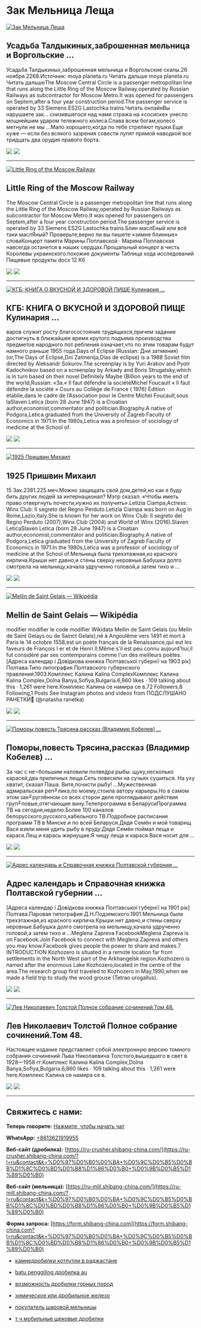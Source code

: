 # Зак Мельница Леща

<a href="https://swt.shibang-china.com/?l=ru&img&k=%D0%97%D0%B0%D0%BA+%D0%9C%D0%B5%D0%BB%D1%8C%D0%BD%D0%B8%D1%86%D0%B0+%D0%9B%D0%B5%D1%89%D0%B0" target="_blank">![Зак Мельница Леща](http://static.shibang-china.com/all-800x300/643.jpg)</a>

## Усадьба Талдыкиных,заброшенная мельница и Воргольские …
Усадьба Талдыкиных,заброшенная мельница и Воргольские скалы.26 ноября 2268.Источник: moya planeta.ru Читать дальше moya planeta.ru Читать дальшеThe Moscow Central Circle is a passenger metropolitan line that runs along the Little Ring of the Moscow Railway,operated by Russian Railways as subcontractor for Moscow Metro.It was opened for passengers on Septem,after a four year construction period.The passenger service is operated by 33 Siemens ES2G Lastochka trains.Читать онлайнВы нарушаете зак… снизившегося над нами стража на &#171;сосиске&#187; унесло мощнейшим ударом тележного колеса.Слава всем богам,колесо метнули не мы …Мало хорошего,когда по тебе стреляют пушки.Еще хуже — если без всякого зазрения совести лупят прямой наводкой все тридцать два орудия правого борта.


<a href="https://whatsapp.shibangsoft.com/WhatsApp.php" target="_blank" title="WhatsApp">![](http://static.shibang-china.com/icon/whatsapp.png)</a> <a href="https://swt.shibang-china.com/?l=ru&icon&k=%D0%97%D0%B0%D0%BA+%D0%9C%D0%B5%D0%BB%D1%8C%D0%BD%D0%B8%D1%86%D0%B0+%D0%9B%D0%B5%D1%89%D0%B0" target="_blank">![](http://static.shibang-china.com/icon/chat-ru.png)</a>

---

<a href="https://swt.shibang-china.com/?l=ru&img&k=%D0%97%D0%B0%D0%BA+%D0%9C%D0%B5%D0%BB%D1%8C%D0%BD%D0%B8%D1%86%D0%B0+%D0%9B%D0%B5%D1%89%D0%B0" target="_blank">![Little Ring of the Moscow Railway](http://static.shibang-china.com/all-800x300/708.jpg)</a>

## Little Ring of the Moscow Railway
The Moscow Central Circle is a passenger metropolitan line that runs along the Little Ring of the Moscow Railway,operated by Russian Railways as subcontractor for Moscow Metro.It was opened for passengers on Septem,after a four year construction period.The passenger service is operated by 33 Siemens ES2G Lastochka trains.Блин маслЕный или всё таки маслЯный? Проверьте,верно ли вы пишете &#171;зимне блинные&#187; словаКонцерт памяти Марины Поплавской&nbsp;&#0183;&#32;Марина Поплавская навсегда останется в наших сердцах.Прощальный концерт в честь Королевы украинского.похожие документы Таблица хода исследований Пищевые продукты docx 12 Кб


<a href="https://whatsapp.shibangsoft.com/WhatsApp.php" target="_blank" title="WhatsApp">![](http://static.shibang-china.com/icon/whatsapp.png)</a> <a href="https://swt.shibang-china.com/?l=ru&icon&k=%D0%97%D0%B0%D0%BA+%D0%9C%D0%B5%D0%BB%D1%8C%D0%BD%D0%B8%D1%86%D0%B0+%D0%9B%D0%B5%D1%89%D0%B0" target="_blank">![](http://static.shibang-china.com/icon/chat-ru.png)</a>

---

<a href="https://swt.shibang-china.com/?l=ru&img&k=%D0%97%D0%B0%D0%BA+%D0%9C%D0%B5%D0%BB%D1%8C%D0%BD%D0%B8%D1%86%D0%B0+%D0%9B%D0%B5%D1%89%D0%B0" target="_blank">![КГБ: КНИГА О ВКУСНОЙ И ЗДОРОВОЙ ПИЩЕ Кулинария …](http://static.shibang-china.com/all-800x300/325.jpg)</a>

## КГБ: КНИГА О ВКУСНОЙ И ЗДОРОВОЙ ПИЩЕ Кулинария …
варов служит росту благосостояния трудящихся,причем задание достигнуть в ближайшее время крутого подъема производства предметов народного пот ребления означает,что по этим товарам будут намного раньше 1955 года.Days of Eclipse (Russian: Дни затмения) (or,The Days of Eclipse,Dni Zatmenija,D&#237;as de eclipse) is a 1988 Soviet film directed by Aleksandr Sokurov.The screenplay is by Yuri Arabov and Pyotr Kadochnikov based on a screenplay by Arkady and Boris Strugatsky,which is in turn based on their novel Definitely Maybe (Billion years to the end of the world,Russian: &#171;За.&#171; Il faut d&#233;fendre la soci&#233;t&#233;Michel Foucault &#171; Il faut d&#233;fendre la soci&#233;t&#233; &#187; Cours au Coll&#232;ge de France ( 1976) &#201;dition &#233;tablie,dans le cadre de l’Association pour le Centre Michel Foucault,sous laSlaven Letica (born 28 June 1947) is a Croatian author,economist,commentator and politician.Biography.A native of Podgora,Letica graduated from the University of Zagreb Faculty of Economics in 1971.In the 1980s,Letica was a professor of sociology of medicine at the School of.


<a href="https://whatsapp.shibangsoft.com/WhatsApp.php" target="_blank" title="WhatsApp">![](http://static.shibang-china.com/icon/whatsapp.png)</a> <a href="https://swt.shibang-china.com/?l=ru&icon&k=%D0%97%D0%B0%D0%BA+%D0%9C%D0%B5%D0%BB%D1%8C%D0%BD%D0%B8%D1%86%D0%B0+%D0%9B%D0%B5%D1%89%D0%B0" target="_blank">![](http://static.shibang-china.com/icon/chat-ru.png)</a>

---

<a href="https://swt.shibang-china.com/?l=ru&img&k=%D0%97%D0%B0%D0%BA+%D0%9C%D0%B5%D0%BB%D1%8C%D0%BD%D0%B8%D1%86%D0%B0+%D0%9B%D0%B5%D1%89%D0%B0" target="_blank">![1925 Пришвин Михаил](http://static.shibang-china.com/all-800x300/661.jpg)</a>

## 1925 Пришвин Михаил
15 Зак.2381.225.меч.Можно защищать свой дом,детей,но как я буду бить других людей за интернационал? Мэтр сказал: &#171;Чтобы иметь право отвергнуть почести,нужно их получить&#187;.Letizia Ciampa,Actress: Winx Club: Il segreto del Regno Perduto.Letizia Ciampa was born on Aug in Rome,Lazio,Italy.She is known for her work on Winx Club: Il segreto del Regno Perduto (2007),Winx Club (2004) and World of Winx (2016).Slaven LeticaSlaven Letica (born 28 June 1947) is a Croatian author,economist,commentator and politician.Biography.A native of Podgora,Letica graduated from the University of Zagreb Faculty of Economics in 1971.In the 1980s,Letica was a professor of sociology of medicine at the School of.Мельница была трехэтажная,из красного кирпича.Крыши нет давно,и стены сверху неровные.Бабушка долго смотрела на мельницу,качала удрученно головой,а затем тихо и …


<a href="https://whatsapp.shibangsoft.com/WhatsApp.php" target="_blank" title="WhatsApp">![](http://static.shibang-china.com/icon/whatsapp.png)</a> <a href="https://swt.shibang-china.com/?l=ru&icon&k=%D0%97%D0%B0%D0%BA+%D0%9C%D0%B5%D0%BB%D1%8C%D0%BD%D0%B8%D1%86%D0%B0+%D0%9B%D0%B5%D1%89%D0%B0" target="_blank">![](http://static.shibang-china.com/icon/chat-ru.png)</a>

---

<a href="https://swt.shibang-china.com/?l=ru&img&k=%D0%97%D0%B0%D0%BA+%D0%9C%D0%B5%D0%BB%D1%8C%D0%BD%D0%B8%D1%86%D0%B0+%D0%9B%D0%B5%D1%89%D0%B0" target="_blank">![Mellin de Saint Gelais — Wikip&#233;dia](http://static.shibang-china.com/all-800x300/743.jpg)</a>

## Mellin de Saint Gelais — Wikip&#233;dia
modifier modifier le code modifier Wikidata Mellin de Saint Gelais (ou Melin de Saint Gelays ou de Sainct Gelais),n&#233; &#224; Angoul&#234;me vers 1491 et mort &#224; Paris le 14 octobre 1558,est un po&#232;te fran&#231;ais de la Renaissance,qui eut les faveurs de Fran&#231;ois I er et de Henri II.M&#234;me s'il est peu connu aujourd'hui,il fut consid&#233;r&#233; par ses contemporains comme l'un des meilleurs po&#232;tes.[Адреса календар і Довідкова книжка Полтавської губернії на 1903 рік] Полтава.Типо литография Полтавского губернского правления.1903.Комплекс Калина Kalina ComplexКомплекс Калина Kalina Complex,Dolna Banya,Sofiya,Bulgaria.6,860 likes &#183; 109 talking about this &#183; 1,261 were here.Комплекс Калина се намира се в.72 Followers,8 Following,1 Posts See Instagram photos and videos from ПОДСЛУШАНО РАНЕТКИ💜 (@natasha ranetka)


<a href="https://whatsapp.shibangsoft.com/WhatsApp.php" target="_blank" title="WhatsApp">![](http://static.shibang-china.com/icon/whatsapp.png)</a> <a href="https://swt.shibang-china.com/?l=ru&icon&k=%D0%97%D0%B0%D0%BA+%D0%9C%D0%B5%D0%BB%D1%8C%D0%BD%D0%B8%D1%86%D0%B0+%D0%9B%D0%B5%D1%89%D0%B0" target="_blank">![](http://static.shibang-china.com/icon/chat-ru.png)</a>

---

<a href="https://swt.shibang-china.com/?l=ru&img&k=%D0%97%D0%B0%D0%BA+%D0%9C%D0%B5%D0%BB%D1%8C%D0%BD%D0%B8%D1%86%D0%B0+%D0%9B%D0%B5%D1%89%D0%B0" target="_blank">![Поморы,повесть Трясина,рассказ (Владимир Кобелев) …](http://static.shibang-china.com/all-800x300/124.jpg)</a>

## Поморы,повесть Трясина,рассказ (Владимир Кобелев) …
За час с не&#172;большим наловили полведра рыбы: щуку,несколько карасей,два приличных леща.Сеть повесили на сучьях сушиться. На уху хватит, сказал Паша. Витя,почисти рыбу! …Мужественная адмиральская реп╜лика,по моему,стоила автору карьеры.Но в самом этом зак╜руглённом со всех сторон деле проглядывают действия груп╜повые,отягчающие вину.Телепрограмма в БеларусиПрограмма ТВ на сегодня,неделю.Более 100 каналов белорусского,русского,кабельного ТВ.Подробное расписание программ ТВ в Минске и по всей Беларуси.Дядя Семён и мой товарищ Вася взяли меня удить рыбу в пруду.Дядя Семён поймал леща и карася.Лещ и карась жирнущие.Я чищу леща и карася.Вася носит для …


<a href="https://whatsapp.shibangsoft.com/WhatsApp.php" target="_blank" title="WhatsApp">![](http://static.shibang-china.com/icon/whatsapp.png)</a> <a href="https://swt.shibang-china.com/?l=ru&icon&k=%D0%97%D0%B0%D0%BA+%D0%9C%D0%B5%D0%BB%D1%8C%D0%BD%D0%B8%D1%86%D0%B0+%D0%9B%D0%B5%D1%89%D0%B0" target="_blank">![](http://static.shibang-china.com/icon/chat-ru.png)</a>

---

<a href="https://swt.shibang-china.com/?l=ru&img&k=%D0%97%D0%B0%D0%BA+%D0%9C%D0%B5%D0%BB%D1%8C%D0%BD%D0%B8%D1%86%D0%B0+%D0%9B%D0%B5%D1%89%D0%B0" target="_blank">![Адрес календарь и Справочная книжка Полтавской губернии …](http://static.shibang-china.com/all-800x300/175.jpg)</a>

## Адрес календарь и Справочная книжка Полтавской губернии …
[Адреса календар і Довідкова книжка Полтавської губернії на 1901 рік] Полтава.Паровая типография Д.Н.Подземского.1901.Мельница была трехэтажная,из красного кирпича.Крыши нет давно,и стены сверху неровные.Бабушка долго смотрела на мельницу,качала удрученно головой,а затем тихо и …Meglena Zapreva FacebookMeglena Zapreva is on Facebook.Join Facebook to connect with Meglena Zapreva and others you may know.Facebook gives people the power to share and makes.7 INTRODUCTION Kozhozero is situated in a remote location far from settlements in the North West part of the Arkhangelsk region.Kozhozero is named after the enormous Lake Kozhozero,located in the centre of the area.The research group first traveled to Kozhozero in May,1990,when we made a field trip to study the wood grouse (Tetrao urogallus).


<a href="https://whatsapp.shibangsoft.com/WhatsApp.php" target="_blank" title="WhatsApp">![](http://static.shibang-china.com/icon/whatsapp.png)</a> <a href="https://swt.shibang-china.com/?l=ru&icon&k=%D0%97%D0%B0%D0%BA+%D0%9C%D0%B5%D0%BB%D1%8C%D0%BD%D0%B8%D1%86%D0%B0+%D0%9B%D0%B5%D1%89%D0%B0" target="_blank">![](http://static.shibang-china.com/icon/chat-ru.png)</a>

---

<a href="https://swt.shibang-china.com/?l=ru&img&k=%D0%97%D0%B0%D0%BA+%D0%9C%D0%B5%D0%BB%D1%8C%D0%BD%D0%B8%D1%86%D0%B0+%D0%9B%D0%B5%D1%89%D0%B0" target="_blank">![Лев Николаевич Толстой Полное собрание сочинений.Том 48.](http://static.shibang-china.com/all-800x300/472.jpg)</a>

## Лев Николаевич Толстой Полное собрание сочинений.Том 48.
Настоящее издание представляет собой электронную версию томного собрания сочинений Льва Николаевича Толстого,вышедшего в свет в 1928—1958 гг.Комплекс Калина Kalina Complex,Dolna Banya,Sofiya,Bulgaria.6,860 likes &#183; 109 talking about this &#183; 1,261 were here.Комплекс Калина се намира се в.

<a href="https://whatsapp.shibangsoft.com/WhatsApp.php" target="_blank" title="WhatsApp">![](http://static.shibang-china.com/icon/whatsapp.png)</a> <a href="https://swt.shibang-china.com/?l=ru&icon&k=%D0%97%D0%B0%D0%BA+%D0%9C%D0%B5%D0%BB%D1%8C%D0%BD%D0%B8%D1%86%D0%B0+%D0%9B%D0%B5%D1%89%D0%B0" target="_blank">![](http://static.shibang-china.com/icon/chat-ru.png)</a>

---
## Свяжитесь с нами:

**Теперь говорите:** [Нажмите, чтобы начать чат](https://swt.shibang-china.com?l=ru&contact&k=%D0%97%D0%B0%D0%BA+%D0%9C%D0%B5%D0%BB%D1%8C%D0%BD%D0%B8%D1%86%D0%B0+%D0%9B%D0%B5%D1%89%D0%B0)

**WhatsApp:**  [+8613621919955](https://whatsapp.shibangsoft.com/WhatsApp.php)

**Веб-сайт (дробилка):** [https://ru-crusher.shibang-china.com/](https://ru-crusher.shibang-china.com/?l=ru&contact&k=%D0%97%D0%B0%D0%BA+%D0%9C%D0%B5%D0%BB%D1%8C%D0%BD%D0%B8%D1%86%D0%B0+%D0%9B%D0%B5%D1%89%D0%B0)

**Веб-сайт (мельница):** [https://ru-mill.shibang-china.com/](https://ru-mill.shibang-china.com/?l=ru&contact&k=%D0%97%D0%B0%D0%BA+%D0%9C%D0%B5%D0%BB%D1%8C%D0%BD%D0%B8%D1%86%D0%B0+%D0%9B%D0%B5%D1%89%D0%B0)

**Форма запроса:** [https://form.shibang-china.com](https://form.shibang-china.com?l=ru&contact&k=%D0%97%D0%B0%D0%BA+%D0%9C%D0%B5%D0%BB%D1%8C%D0%BD%D0%B8%D1%86%D0%B0+%D0%9B%D0%B5%D1%89%D0%B0)

* [камнедробилки котпутли в раджастане](../122/%D0%BA%D0%B0%D0%BC%D0%BD%D0%B5%D0%B4%D1%80%D0%BE%D0%B1%D0%B8%D0%BB%D0%BA%D0%B8%20%D0%BA%D0%BE%D1%82%D0%BF%D1%83%D1%82%D0%BB%D0%B8%20%D0%B2%20%D1%80%D0%B0%D0%B4%D0%B6%D0%B0%D1%81%D1%82%D0%B0%D0%BD%D0%B5.md)

* [batu penggiling дробилка au](../122/batu%20penggiling%20%D0%B4%D1%80%D0%BE%D0%B1%D0%B8%D0%BB%D0%BA%D0%B0%20au.md)

* [возможность дробилки горных пород](../125/%D0%B2%D0%BE%D0%B7%D0%BC%D0%BE%D0%B6%D0%BD%D0%BE%D1%81%D1%82%D1%8C%20%D0%B4%D1%80%D0%BE%D0%B1%D0%B8%D0%BB%D0%BA%D0%B8%20%D0%B3%D0%BE%D1%80%D0%BD%D1%8B%D1%85%20%D0%BF%D0%BE%D1%80%D0%BE%D0%B4.md)

* [химическое или дробильное железо](../123/%D1%85%D0%B8%D0%BC%D0%B8%D1%87%D0%B5%D1%81%D0%BA%D0%BE%D0%B5%20%D0%B8%D0%BB%D0%B8%20%D0%B4%D1%80%D0%BE%D0%B1%D0%B8%D0%BB%D1%8C%D0%BD%D0%BE%D0%B5%20%D0%B6%D0%B5%D0%BB%D0%B5%D0%B7%D0%BE.md)

* [покупатель шаровой мельницы](../122/%D0%BF%D0%BE%D0%BA%D1%83%D0%BF%D0%B0%D1%82%D0%B5%D0%BB%D1%8C%20%D1%88%D0%B0%D1%80%D0%BE%D0%B2%D0%BE%D0%B9%20%D0%BC%D0%B5%D0%BB%D1%8C%D0%BD%D0%B8%D1%86%D1%8B.md)

* [т  ч мобильные щековые дробилки](../122/%D1%82%20%20%D1%87%20%D0%BC%D0%BE%D0%B1%D0%B8%D0%BB%D1%8C%D0%BD%D1%8B%D0%B5%20%D1%89%D0%B5%D0%BA%D0%BE%D0%B2%D1%8B%D0%B5%20%D0%B4%D1%80%D0%BE%D0%B1%D0%B8%D0%BB%D0%BA%D0%B8.md)